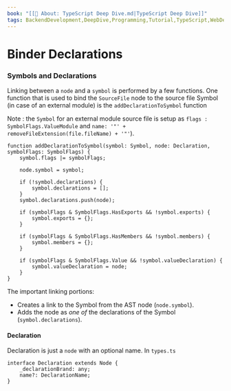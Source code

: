 ```yaml
---
book: "[[📓 About꞉ TypeScript Deep Dive.md|TypeScript Deep Dive]]"
tags: BackendDevelopment,DeepDive,Programming,Tutorial,TypeScript,WebDevelopment
---
```


# Binder Declarations

### Symbols and Declarations

Linking between a `node` and a `symbol` is performed by a few functions. One function that is used to bind the `SourceFile` node to the source file Symbol (in case of an external module) is the `addDeclarationToSymbol` function

Note : the `Symbol` for an external module source file is setup as `flags : SymbolFlags.ValueModule` and `name: '"' + removeFileExtension(file.fileName) + '"'`).

```
function addDeclarationToSymbol(symbol: Symbol, node: Declaration, symbolFlags: SymbolFlags) {
    symbol.flags |= symbolFlags;

    node.symbol = symbol;

    if (!symbol.declarations) {
        symbol.declarations = [];
    }
    symbol.declarations.push(node);

    if (symbolFlags & SymbolFlags.HasExports && !symbol.exports) {
        symbol.exports = {};
    }

    if (symbolFlags & SymbolFlags.HasMembers && !symbol.members) {
        symbol.members = {};
    }

    if (symbolFlags & SymbolFlags.Value && !symbol.valueDeclaration) {
        symbol.valueDeclaration = node;
    }
}
```

The important linking portions:

- Creates a link to the Symbol from the AST node (`node.symbol`).
- Adds the node as _one of_ the declarations of the Symbol (`symbol.declarations`).

#### Declaration

Declaration is just a `node` with an optional name. In `types.ts`

```
interface Declaration extends Node {
    _declarationBrand: any;
    name?: DeclarationName;
}
```
